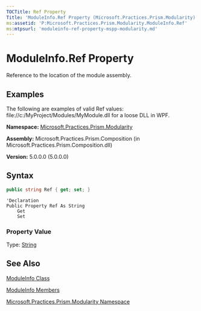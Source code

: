 ```yaml
---
TOCTitle: Ref Property
Title: 'ModuleInfo.Ref Property (Microsoft.Practices.Prism.Modularity)'
ms:assetid: 'P:Microsoft.Practices.Prism.Modularity.ModuleInfo.Ref'
ms:mtpsurl: 'moduleinfo-ref-property-mspp-modularity.md'
---
```


# ModuleInfo.Ref Property

Reference to the location of the module assembly.

## Examples

The following are examples of valid Ref values: file://c:/MyProject/Modules/MyModule.dll for a loose DLL in WPF.

**Namespace:** [Microsoft.Practices.Prism.Modularity](mspp-modularity-namespace)

**Assembly:** Microsoft.Practices.Prism.Composition (in Microsoft.Practices.Prism.Composition.dll)

**Version:** 5.0.0.0 (5.0.0.0)
## Syntax
```C#
public string Ref { get; set; }
```
```VB
'Declaration
Public Property Ref As String
	Get
	Set
```
### Property Value

Type: [String](http://msdn.microsoft.com/en-us/library/s1wwdcbf)

## See Also
[ModuleInfo Class](moduleinfo-class-mspp-modularity)

[ModuleInfo Members](moduleinfo-members-mspp-modularity)

[Microsoft.Practices.Prism.Modularity Namespace](mspp-modularity-namespace)
